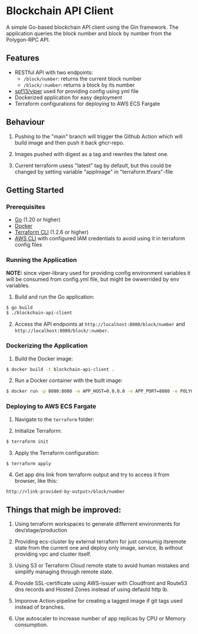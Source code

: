 # Blockchain API Client

A simple Go-based blockchain API client using the Gin framework. The application queries the block number and block by number from the Polygon-RPC API.

## Features

- RESTful API with two endpoints:
  - `/block/number`: returns the current block number
  - `/block/:number`: returns a block by its number
- [spf13/viper](https://github.com/spf13/viper) used for providing config using yml file
- Dockerized application for easy deployment
- Terraform configurations for deploying to AWS ECS Fargate

## Behaviour

1. Pushing to the "main" branch will trigger the Github Action which will build image and then push it back ghcr-repo.

2. Images pushed with digest as a tag and rewrites the latest one.

3. Current terraform usess "latest" tag by default, but this could be changed by setting variable "appImage" in "terraform.tfvars"-file

## Getting Started

### Prerequisites

- [Go](https://golang.org/dl/) (1.20 or higher)
- [Docker](https://www.docker.com/products/docker-desktop)
- [Terraform CLI](https://learn.hashicorp.com/tutorials/terraform/install-cli) (1.2.6 or higher)
- [AWS CLI](https://docs.aws.amazon.com/cli/latest/userguide/getting-started-install.html) with configured IAM credentials to avoid using it in terraform config files

### Running the Application

**NOTE:** since viper-library used for providing config environment variables it will be consumed from config.yml file, but might be owwerrided by env variables.

1. Build and run the Go application:

```bash
$ go build
$ ./blockchain-api-client
```


2. Access the API endpoints at `http://localhost:8080/block/number` and `http://localhost:8080/block/:number`.

### Dockerizing the Application

1. Build the Docker image:

```bash
$ docker build -t blockchain-api-client .
```


2. Run a Docker container with the built image:

```bash
$ docker run -p 8080:8080 -e APP_HOST=0.0.0.0 -e APP_PORT=8080 -e POLYGON_URL="https://polygon-rpc.com/" blockchain-api-client
```


### Deploying to AWS ECS Fargate

1. Navigate to the `terraform` folder:


2. Initialize Terraform:


```bash
$ terraform init
```


3. Apply the Terraform configuration:

```bash
$ terraform apply
```

4. Get app dns link from terraform output and try to access it from browser, like this:

```
http://<link-provided-by-output>/block/number
```

## Things that migh be improved:


1. Using terraform workspaces to generate differrent environments for dev/stage/production

2. Providing ecs-cluster by external terraforn for just consumig itsremote state from the current one and deploy only image, service, lb without providing vpc and cluster itself.

3. Using S3 or Terraform Cloud remote state to avoid human mistakes and simplify managing through remote state.

4. Provide SSL-certificate using AWS-issuer with Cloudfront and Route53 dns records and Hosted Zones instead of using defauld http lb.

5. Imporove Action-pipeline for creating a tagged image if git tags used instead of branches.

6. Use autoscaler to increase number of app replicas by CPU or Memory consumption.
